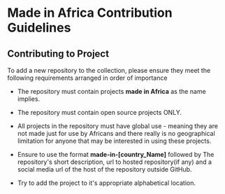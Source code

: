 # Made in Africa Contribution Guidelines

## Contributing to Project
To add a new repository to the collection, please ensure they meet the following requirements arranged in order of importance

* The repository must contain projects **made in Africa** as the name implies.

* The repository must contain open source projects ONLY.

* All projects in the repository must have global use - meaning they are not made just for use by Africans and there really is no geographical limitation for anyone that may be interested in using these projects.

* Ensure to use the format **made-in-[country_Name]** followed by The repository's short description, url to hosted repository(if any) and a social media url of the host of the repository outside GitHub.

* Try to add the project to it's appropriate alphabetical location.
